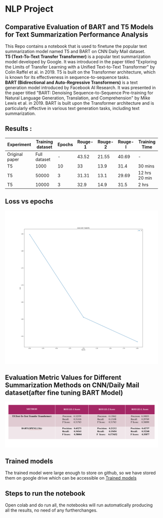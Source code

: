 # NLP Project

## Comparative Evaluation of BART and T5 Models for Text Summarization Performance Analysis

This Repo contains a notebook that is used to finetune the popular text summarization model named T5 and BART on CNN Daily Mail dataset.<br>
**T5 (Text-To-Text Transfer Transformer)** is a popular text summarization model developed by Google. It was introduced in the paper titled "Exploring the Limits of Transfer Learning with a Unified Text-to-Text Transformer" by Colin Raffel et al. in 2019. T5 is built on the Transformer architecture, which is known for its effectiveness in sequence-to-sequence tasks.<br>
**BART (Bidirectional and Auto-Regressive Transformers)** is a text generation model introduced by Facebook AI Research. It was presented in the paper titled "BART: Denoising Sequence-to-Sequence Pre-training for Natural Language Generation, Translation, and Comprehension" by Mike Lewis et al. in 2019. BART is built upon the Transformer architecture and is particularly effective in various text generation tasks, including text summarization. <br>

## Results  :

| Experiment | Training dataset| Epochs | Rouge-1 | Rouge-2 | Rouge-l | Training Time |
|----------|----------|----------|----------|----------|----------|----------|
|   Original paper |   Full dataset  |   -  |   43.52  |   21.55  |   40.69  |   -  |
|   T5 |   1000  |   10  |   33  |   13.9  |   31.4  |   30 mins  |
|   T5 |   50000  |   3  |   31.31  |   13.1  |   29.69  |   12 hrs 20 min  |
|   T5  |   10000  |   3  |   32.9  |   14.9  |   31.5  |   2 hrs  |


## Loss vs epochs
![loss](https://github.com/bananighosh/T5-vs-BART-text-summarization/blob/main/epoch_vs_loss_50k.png)

## Evaluation Metric Values for Different Summarization Methods on CNN/Daily Mail dataset(after fine tuning BART Model)
![rogue_scores](https://github.com/bananighosh/T5-vs-BART-text-summarization/blob/main/comparison_t5_vs_bart_rogue_scores.png)

## Trained models

The trained model were large enough to store on github, so we have stored them on google drive which can be accessible on [Trained models](https://drive.google.com/drive/folders/1AAR4XpzcYlQE8bYkzguA4x3-2QFNuK0c?usp=drive_link)

## Steps to run the notebook

Open colab and do run all, the notebooks will run automatically producing all the results, no need of any furtherchanges.
